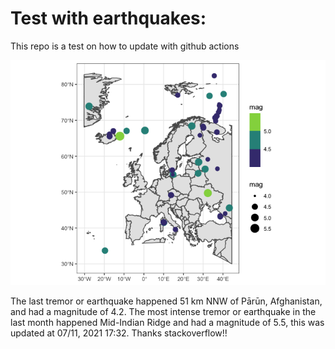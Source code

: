 <!-- README.md is generated from README.Rmd. Please edit that file -->

Test with earthquakes:
======================

This repo is a test on how to update with github actions

![](man/figures/README-unnamed-chunk-2-1.png)

The last tremor or earthquake happened 51 km NNW of Pārūn, Afghanistan,
and had a magnitude of 4.2. The most intense tremor or earthquake in the
last month happened Mid-Indian Ridge and had a magnitude of 5.5, this
was updated at 07/11, 2021 17:32. Thanks stackoverflow!!
